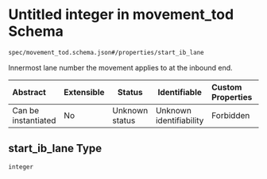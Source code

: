 # Untitled integer in movement_tod Schema

```txt
spec/movement_tod.schema.json#/properties/start_ib_lane
```

Innermost lane number the movement applies to at the inbound end.


| Abstract            | Extensible | Status         | Identifiable            | Custom Properties | Additional Properties | Access Restrictions | Defined In                                                                              |
| :------------------ | ---------- | -------------- | ----------------------- | :---------------- | --------------------- | ------------------- | --------------------------------------------------------------------------------------- |
| Can be instantiated | No         | Unknown status | Unknown identifiability | Forbidden         | Allowed               | none                | [movement_tod.schema.json\*](../../out/movement_tod.schema.json "open original schema") |

## start_ib_lane Type

`integer`
